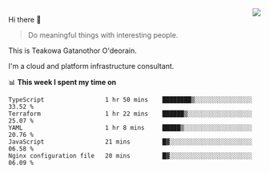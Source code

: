 <img align="right" src="https://github-readme-stats.vercel.app/api?username=Teakowa&show_icons=true&icon_color=2f80ed&text_color=718096&bg_color=ffffff&hide_title=true" />

Hi there 👋

> Do meaningful things with interesting people.

This is Teakowa Gatanothor O'deorain.

I'm a cloud and platform infrastructure consultant.

📊 **This week I spent my time on**
<!--START_SECTION:waka-->
```text
TypeScript                 1 hr 50 mins    ████████▒░░░░░░░░░░░░░░░░   33.52 % 
Terraform                  1 hr 22 mins    ██████▒░░░░░░░░░░░░░░░░░░   25.07 % 
YAML                       1 hr 8 mins     █████▒░░░░░░░░░░░░░░░░░░░   20.76 % 
JavaScript                 21 mins         █▓░░░░░░░░░░░░░░░░░░░░░░░   06.58 % 
Nginx configuration file   20 mins         █▓░░░░░░░░░░░░░░░░░░░░░░░   06.09 % 
```
<!--END_SECTION:waka-->
